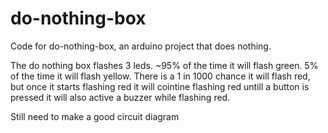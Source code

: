 # do-nothing-box
Code for do-nothing-box, an arduino project that does nothing. 

The do nothing box flashes 3 leds. ~95% of the time it will flash green. 5% of the time it will flash yellow. 
There is a 1 in 1000 chance it will flash red, but once it starts flashing red it will cointine flashing red untill a button is pressed
it will also active a buzzer while flashing red.


Still need to make a good circuit diagram
